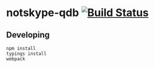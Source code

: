 # notskype-qdb [![Build Status](https://travis-ci.org/nolanlum/notskype-qdb.svg?branch=master)](https://travis-ci.org/nolanlum/notskype-qdb)
## Developing
```
npm install
typings install
webpack
```
